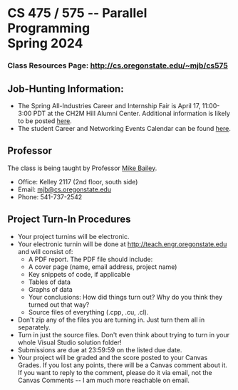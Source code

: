 # CS 475 / 575 -- Parallel Programming<br>Spring 2024
### Class Resources Page: http://cs.oregonstate.edu/~mjb/cs575

## Job-Hunting Information:
- The Spring All-Industries Career and Internship Fair is April 17, 11:00-3:00 PDT at the CH2M Hill Alumni Center. Additional information is likely to be posted [here](https://oregonstate.joinhandshake.com/stu/career_fairs/41468).
- The student Career and Networking Events Calendar can be found [here](https://engineering.oregonstate.edu/EECS/myeecs/eecs-student-portal/career-networking-events-calendar).

## Professor
The class is being taught by Professor [Mike Bailey](https://web.engr.oregonstate.edu/~mjb/WebMjb/mjb.html).
- Office:	Kelley 2117 (2nd floor, south side)
- Email:	[mjb@cs.oregonstate.edu](mjb@cs.oregonstate.edu)
- Phone:	541-737-2542

## Project Turn-In Procedures
- Your project turnins will be electronic.
- Your electronic turnin will be done at http://teach.engr.oregonstate.edu and will consist of:
    - A PDF report. The PDF file should include:
    - A cover page (name, email address, project name)
    - Key snippets of code, if applicable
    - Tables of data
    - Graphs of data
    - Your conclusions: How did things turn out? Why do you think they turned out that way?
    - Source files of everything (.cpp, .cu, .cl).
- Don't zip any of the files you are turning in. Just turn them all in separately.
- Turn in just the source files. Don't even think about trying to turn in your whole Visual Studio solution folder!
- Submissions are due at 23:59:59 on the listed due date.
- Your project will be graded and the score posted to your Canvas Grades. If you lost any points, there will be a Canvas comment about it. If you want to reply to the comment, please do it via email, not the Canvas Comments -- I am much more reachable on email.
